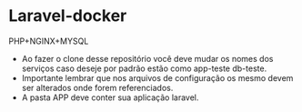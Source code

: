# Laravel-docker

PHP+NGINX+MYSQL

- Ao fazer o clone desse repositório você deve mudar os nomes dos serviços caso deseje por padrão estão como app-teste db-teste.
- Importante lembrar que nos arquivos de configuração os mesmo devem ser alterados onde forem referenciados.
- A pasta APP deve conter sua aplicação laravel.
